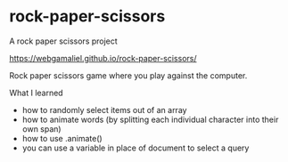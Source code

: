 # rock-paper-scissors
A rock paper scissors project

https://webgamaliel.github.io/rock-paper-scissors/

Rock paper scissors game where you play against the computer.

What I learned
- how to randomly select items out of an array
- how to animate words (by splitting each individual character into their own span)
- how to use .animate()
- you can use a variable in place of document to select a query


